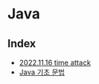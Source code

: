 # Java

## Index
- [2022.11.16 time attack](src/main/java/timeattack)
- [Java 기초 문법](src/main/java/io/java/v8)

